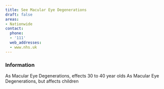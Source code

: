 ```yaml
---
title: See Macular Eye Degenerations
draft: false
areas:
- Nationwide
contact:
  phone:
  - '111'
  web_addresses:
  - www.nhs.uk
---
```


### Information
As Macular Eye Degenerations, effects 30 to 40 year olds
As Macular Eye Degenerations, but affects children

